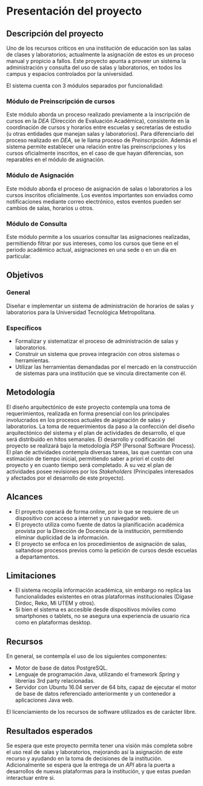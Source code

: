 # Presentación del proyecto

## Descripción del proyecto

Uno de los recursos críticos en una institución de educación son las salas de clases y laboratorios;
actualmente la asignación de estos es un proceso manual y propicio a fallos. Este proyecto apunta a proveer un sistema la administración y consulta del uso de salas y laboratorios, en todos los campus y espacios controlados por la universidad.

El sistema cuenta con 3 módulos separados por funcionalidad:

### Módulo de Preinscripción de cursos

Este módulo aborda un proceso realizado previamente a la inscripción de cursos en la _DEA_ (Dirección de Evaluación Académica), consistente en la coordinación de cursos y horarios entre escuelas y secretarías de estudio (u otras entidades que manejan salas y laboratorios). Para diferenciarlo del proceso realizado en _DEA_, se le llama proceso de _Preinscripción_.
Además el sistema permite establecer una relación entre las preinscripciones y los cursos oficialmente inscritos, en el caso de que hayan diferencias, son reparables en el módulo de asignación.

### Módulo de Asignación

Este módulo aborda el proceso de asignación de salas o laboratorios a los cursos inscritos oficialmente.
Los eventos importantes son enviados como notificaciones mediante correo electrónico, estos eventos pueden ser cambios de salas, horarios u otros.

### Módulo de Consulta

Este módulo permite a los usuarios consultar las asignaciones realizadas, permitiendo filtrar por sus intereses, como los cursos que tiene en el periodo académico actual, asignaciones en una sede o en un día en particular.

## Objetivos

### General

Diseñar e implementar un sistema de administración de horarios de salas y laboratorios para la Universidad Tecnológica Metropolitana.

### Específicos

* Formalizar y sistematizar el proceso de administración de salas y laboratorios.
* Construir un sistema que provea integración con otros sistemas o herramientas.
* Utilizar las herramientas demandadas por el mercado en la construcción de sistemas para una institución que se vincula directamente con él.


## Metodología

El diseño arquitectónico de este proyecto contempla una toma de requerimientos, realizada en forma presencial con los principales involucrados en los procesos actuales de asignación de salas y laboratorios.
La toma de requerimientos da paso a la confección del diseño arquitectónico del sistema y el plan de actividades de desarrollo, el que será distribuido en hitos semanales.
El desarrollo y codificación del proyecto se realizará bajo la metodología _PSP_ (Personal Software Process).
El plan de actividades contempla diversas tareas, las que cuentan con una estimación de tiempo inicial, permitiendo saber a priori el costo del proyecto y en cuanto tiempo será completado.
A su vez el plan de actividades posee revisiones por los _Stakeholders_ (Principales interesados y afectados por el desarrollo de este proyecto).


## Alcances

* El proyecto operará de forma online, por lo que se requiere de un dispositivo con acceso a internet y un navegador web.
* El proyecto utiliza como fuente de datos la planificación académica provista por la Dirección de Docencia de la institución, permitiendo eliminar duplicidad de la información.
* El proyecto se enfoca en los procedimientos de asignación de salas, saltandose procesos previos como la petición de cursos desde escuelas a departamentos.


## Limitaciones

* El sistema recopila información académica, sin embargo no replica las funcionalidades existentes en otras plataformas institucionales (Dígase Dirdoc, Reko, Mi UTEM y otros).
* Si bien el sistema es accesible desde dispositivos móviles como smartphones o tablets, no se asegura una experiencia de usuario rica como en plataformas desktop.


## Recursos

En general, se contempla el uso de los siguientes componentes:

* Motor de base de datos PostgreSQL.
* Lenguaje de programación Java, utilizando el framework _Spring_ y librerías 3rd party relacionadas.
* Servidor con Ubuntu 16.04 server de 64 bits, capaz de ejecutar el motor de base de datos referenciado anteriormente y un contenedor a aplicaciones Java web.

El licenciamiento de los recursos de software utilizados es de carácter libre.


## Resultados esperados

Se espera que este proyecto permita tener una visión más completa sobre el uso real de salas y laboratorios, mejorando así la asignación de este recurso y ayudando en la toma de decisiones de la institución.
Adicionalmente se espera que la entrega de un _API_ abra la puerta a desarrollos de nuevas plataformas para la institución, y que estas puedan interactuar entre si.
